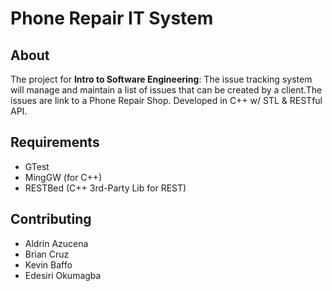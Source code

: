 # Phone Repair IT System

## About
The project for **Intro to Software Engineering**: The issue tracking system will manage and maintain a list of issues that can be created by a client.The issues are link to a Phone Repair Shop. Developed in C++ w/ STL & RESTful API. 

## Requirements
* GTest
* MingGW (for C++)
* RESTBed (C++ 3rd-Party Lib for REST)

## Contributing
* Aldrin Azucena
* Brian Cruz
* Kevin Baffo
* Edesiri Okumagba

